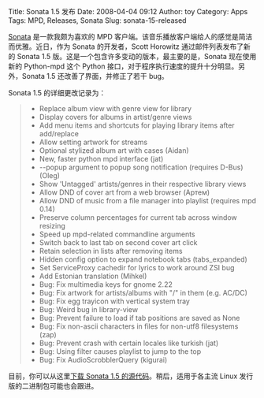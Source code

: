 Title: Sonata 1.5 发布
Date: 2008-04-04 09:12
Author: toy
Category: Apps
Tags: MPD, Releases, Sonata
Slug: sonata-15-released

[Sonata](http://sonata.berlios.de/) 是一款我颇为喜欢的 MPD
客户端。该音乐播放客户端给人的感觉是简洁而优雅。近日，作为 Sonata
的开发者，Scott Horowitz 通过邮件列表发布了新的 Sonata 1.5
版。这是一个包含许多变动的版本，最主要的是，Sonata 现在使用新的
Python-mpd 这个 Python
接口，对于程序执行速度的提升十分明显。另外，Sonata 1.5
还改善了界面，并修正了若干 bug。

Sonata 1.5 的详细更改记录为：

> + Replace album view with genre view for library  
>  + Display covers for albums in artist/genre views  
>  + Add menu items and shortcuts for playing library items after
> add/replace  
>  + Allow setting artwork for streams  
>  + Optional stylized album art with cases (Aidan)  
>  + New, faster python mpd interface (jat)  
>  + --popup argument to popup song notification (requires D-Bus)
> (Oleg)  
>  + Show 'Untagged' artists/genres in their respective library views  
>  + Allow DND of cover art from a web browser (Артем)  
>  + Allow DND of music from a file manager into playlist (requires mpd
> 0.14)  
>  + Preserve column percentages for current tab across window resizing  
>  + Speed up mpd-related commandline arguments  
>  + Switch back to last tab on second cover art click  
>  + Retain selection in lists after removing items  
>  + Hidden config option to expand notebook tabs (tabs\_expanded)  
>  + Set ServiceProxy cachedir for lyrics to work around ZSI bug  
>  + Add Estonian translation (Mihkel)  
>  + Bug: Fix multimedia keys for gnome 2.22  
>  + Bug: Fix artwork for artists/albums with "/" in them (e.g. AC/DC)  
>  + Bug: Fix egg trayicon with vertical system tray  
>  + Bug: Weird bug in library-view  
>  + Bug: Prevent failure to load if tab positions are saved as None  
>  + Bug: Fix non-ascii characters in files for non-utf8 filesystems
> (zap)  
>  + Bug: Prevent crash with certain locales like turkish (jat)  
>  + Bug: Using filter causes playlist to jump to the top  
>  + Bug: Fix AudioScrobblerQuery (kigurai)

目前，你可以从这里[下载 Sonata 1.5
的源代码](http://sonata.berlios.de/download.html)。稍后，适用于各主流
Linux 发行版的二进制包可能也会跟进。
